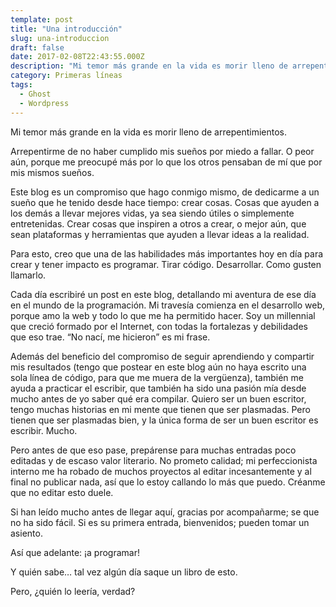 ```yaml
---
template: post
title: "Una introducción"
slug: una-introduccion
draft: false
date: 2017-02-08T22:43:55.000Z
description: "Mi temor más grande en la vida es morir lleno de arrepentimientos."
category: Primeras líneas
tags:
  - Ghost
  - Wordpress
---
```

Mi temor más grande en la vida es morir lleno de arrepentimientos.

 Arrepentirme de no haber cumplido mis sueños por miedo a fallar. O peor aún, porque me preocupé más por lo que los otros pensaban de mí que por mis mismos sueños.

 Este blog es un compromiso que hago conmigo mismo, de dedicarme a un sueño que he tenido desde hace tiempo: crear cosas. Cosas que ayuden a los demás a llevar mejores vidas, ya sea siendo útiles o simplemente entretenidas. Crear cosas que inspiren a otros a crear, o mejor aún, que sean plataformas y herramientas que ayuden a llevar ideas a la realidad.

 Para esto, creo que una de las habilidades más importantes hoy en día para crear y tener impacto es programar. Tirar código. Desarrollar. Como gusten llamarlo.

 Cada día escribiré un post en este blog, detallando mi aventura de ese día en el mundo de la programación. Mi travesía comienza en el desarrollo web, porque amo la web y todo lo que me ha permitido hacer. Soy un millennial que creció formado por el Internet, con todas la fortalezas y debilidades que eso trae. “No nací, me hicieron” es mi frase.

 Además del beneficio del compromiso de seguir aprendiendo y compartir mis resultados (tengo que postear en este blog aún no haya escrito una sola línea de código, para que me muera de la vergüenza), también me ayuda a practicar el escribir, que también ha sido una pasión mía desde mucho antes de yo saber qué era compilar. Quiero ser un buen escritor, tengo muchas historias en mi mente que tienen que ser plasmadas. Pero tienen que ser plasmadas bien, y la única forma de ser un buen escritor es escribir. Mucho.

 Pero antes de que eso pase, prepárense para muchas entradas poco editadas y de escaso valor literario. No prometo calidad; mi perfeccionista interno me ha robado de muchos proyectos al editar incesantemente y al final no publicar nada, así que lo estoy callando lo más que puedo. Créanme que no editar esto duele.

 Si han leído mucho antes de llegar aquí, gracias por acompañarme; se que no ha sido fácil. Si es su primera entrada, bienvenidos; pueden tomar un asiento.

 Así que adelante: ¡a programar!

 Y quién sabe… tal vez algún día saque un libro de esto.

 Pero, ¿quién lo leería, verdad?

 